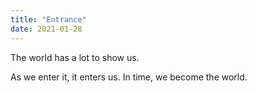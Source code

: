 ```yaml
---
title: "Entrance"
date: 2021-01-28
---
```

The world has a lot to show us.

As we enter it, it enters us. In time, we become the world.
